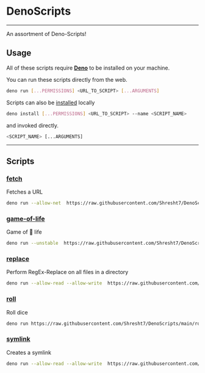 # DenoScripts

---

An assortment of Deno-Scripts!

## Usage

All of these scripts require [**Deno**](https://deno.land/) to be installed on
your machine.

You can run these scripts directly from the web.

```sh
deno run [...PERMISSIONS] <URL_TO_SCRIPT> [...ARGUMENTS]
```

Scripts can also be [installed](https://deno.land/manual/tools/script_installer)
locally

```sh
deno install [...PERMISSIONS] <URL_TO_SCRIPT> --name <SCRIPT_NAME>
```

and invoked directly.

```sh
<SCRIPT_NAME> [...ARGUMENTS]
```

---

## Scripts

### [fetch](/fetch)

Fetches a URL

```sh
deno run --allow-net  https://raw.githubusercontent.com/Shresht7/DenoScripts/main/fetch/mod.ts <URL>
```

### [game-of-life](/game-of-life)

Game of 🦕 life

```sh
deno run --unstable  https://raw.githubusercontent.com/Shresht7/DenoScripts/main/game-of-life/mod.ts
```

### [replace](/replace)

Perform RegEx-Replace on all files in a directory

```sh
deno run --allow-read --allow-write  https://raw.githubusercontent.com/Shresht7/DenoScripts/main/replace/mod.ts <REGEX> <REPLACE>
```

### [roll](/roll)

Roll dice

```sh
deno run https://raw.githubusercontent.com/Shresht7/DenoScripts/main/roll/mod.ts <DICE>
```

### [symlink](/symlink)

Creates a symlink

```sh
deno run --allow-read --allow-write  https://raw.githubusercontent.com/Shresht7/DenoScripts/main/symlink/mod.ts --from here.txt --to there.txt
```
